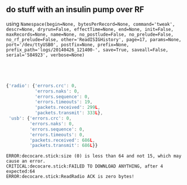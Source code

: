 ## do stuff with an insulin pump over RF
using ` Namespace(begin=None, bytesPerRecord=None, command='tweak', descr=None, dryrun=False, effectTime=None, end=None, init=False, maxRecords=None, name=None, no_postlude=False, no_prelude=False, no_rf_prelude=False, other='ReadISIGHistory', page=17, params=None, port='/dev/ttyUSB0', postfix=None, prefix=None, prefix_path='logs/20140426_121400-', save=True, saveall=False, serial='584923', verbose=None) `
```
```
```
```
```
```
```
```
```javascript
{'radio': {'errors.crc': 0,
           'errors.naks': 0,
           'errors.sequence': 0,
           'errors.timeouts': 19,
           'packets.received': 299L,
           'packets.transmit': 333L},
 'usb': {'errors.crc': 0,
         'errors.naks': 0,
         'errors.sequence': 0,
         'errors.timeouts': 0,
         'packets.received': 686L,
         'packets.transmit': 686L}}
```
```
ERROR:decocare.stick:size (0) is less than 64 and not 15, which may cause an error.
CRITICAL:decocare.stick:FAILED TO DOWNLOAD ANYTHING, after 4  expected:64
ERROR:decocare.stick:ReadRadio ACK is zero bytes!
